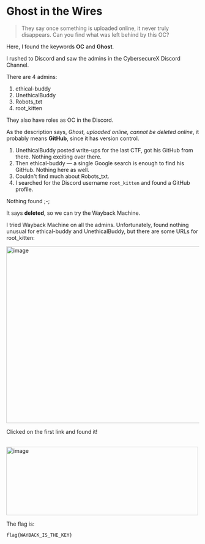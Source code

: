 # Ghost in the Wires

> They say once something is uploaded online, it never truly disappears. Can you find what was left behind by this OC?

Here, I found the keywords **OC** and **Ghost**.

I rushed to Discord and saw the admins in the CybersecureX Discord Channel.  

There are 4 admins:  
1. ethical-buddy  
2. UnethicalBuddy  
3. Robots_txt  
4. root_kitten  

They also have roles as OC in the Discord.

As the description says, *Ghost, uploaded online, cannot be deleted online*, it probably means **GitHub**, since it has version control.

1. UnethicalBuddy posted write-ups for the last CTF, got his GitHub from there. Nothing exciting over there.  
2. Then ethical-buddy — a single Google search is enough to find his GitHub. Nothing here as well.  
3. Couldn't find much about Robots_txt.  
4. I searched for the Discord username `root_kitten` and found a GitHub profile.

Nothing found ;-;

It says **deleted**, so we can try the Wayback Machine.

I tried Wayback Machine on all the admins. Unfortunately, found nothing unusual for ethical-buddy and UnethicalBuddy, but there are some URLs for root_kitten:

<img width="1306" height="462" alt="image" src="https://github.com/user-attachments/assets/5a979433-d274-4b7b-a346-c8e36acb1857" />

Clicked on the first link and found it!

<br>

<img width="501" height="179" alt="image" src="https://github.com/user-attachments/assets/487def8a-dcdc-4bf1-990a-f66c3c4c8b26" />

The flag is:

```bash
flag{WAYBACK_IS_THE_KEY}
